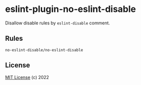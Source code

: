 # eslint-plugin-no-eslint-disable

Disallow disable rules by `eslint-disable` comment.

## Rules

`no-eslint-disable/no-eslint-disable`

## License

[MIT License](https://opensource.org/licenses/MIT) (c) 2022
